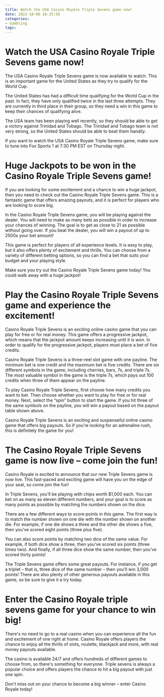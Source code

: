 ```yaml
---
title: Watch the USA Casino Royale Triple Sevens game now!
date: 2022-10-06 16:35:50
categories:
- Gambling
tags:
---
```



#  Watch the USA Casino Royale Triple Sevens game now!

The USA Casino Royale Triple Sevens game is now available to watch. This is an important game for the United States as they try to qualify for the World Cup.

The United States has had a difficult time qualifying for the World Cup in the past. In fact, they have only qualified twice in the last three attempts. They are currently in third place in their group, so they need a win in this game to keep their chances of qualifying alive.

The USA team has been playing well recently, so they should be able to get a victory against Trinidad and Tobago. The Trinidad and Tobago team is not very strong, so the United States should be able to beat them handily.

If you want to watch the USA Casino Royale Triple Sevens game, make sure to tune into Fox Sports 1 at 7:30 PM EST on Thursday night.

#  Huge Jackpots to be won in the Casino Royale Triple Sevens game!

If you are looking for some excitement and a chance to win a huge jackpot, then you need to check out the Casino Royale Triple Sevens game. This is a fantastic game that offers amazing payouts, and it is perfect for players who are looking to score big.

In the Casino Royale Triple Sevens game, you will be playing against the dealer. You will need to make as many bets as possible in order to increase your chances of winning. The goal is to get as close to 21 as possible without going over. If you beat the dealer, you will win a payout of up to 2500x your bet amount!

This game is perfect for players of all experience levels. It is easy to play, but it also offers plenty of excitement and thrills. You can choose from a variety of different betting options, so you can find a bet that suits your budget and your playing style.

Make sure you try out the Casino Royale Triple Sevens game today! You could walk away with a huge jackpot!

#  Play the Casino Royale Triple Sevens game and experience the excitement!

Casino Royale Triple Sevens is an exciting online casino game that you can play for free or for real money. This game offers a progressive jackpot, which means that the jackpot amount keeps increasing until it is won. In order to qualify for the progressive jackpot, players must place a bet of five credits.

Casino Royale Triple Sevens is a three-reel slot game with one payline. The minimum bet is one credit and the maximum bet is five credits. There are six different symbols in the game, including cherries, bars, 7s, and triple 7s. The most valuable symbol in the game is the triple 7s, which pays out 100 credits when three of them appear on the payline.

To play Casino Royale Triple Sevens, first choose how many credits you want to bet. Then choose whether you want to play for free or for real money. Next, select the “spin” button to start the game. If you hit three of the same symbols on the payline, you will win a payout based on the payout table shown above.

Casino Royale Triple Sevens is an exciting and suspenseful online casino game that offers big payouts. So if you’re looking for an adrenaline rush, this is definitely the game for you!

#  The Casino Royale Triple Sevens game is now live – come join the fun!

Casino Royale is excited to announce that our new Triple Sevens game is now live. This fast-paced and exciting game will have you on the edge of your seat, so come join the fun!

In Triple Sevens, you’ll be playing with chips worth $1,000 each. You can bet on as many as eleven different numbers, and your goal is to score as many points as possible by matching the numbers shown on the dice.

There are a few different ways to score points in this game. The first way is to match the number shown on one die with the number shown on another die. For example, if one die shows a three and the other die shows a five, then you’ve scored eight points (three plus five).

You can also score points by matching two dice of the same value. For example, if both dice show a three, then you’ve scored six points (three times two). And finally, if all three dice show the same number, then you’ve scored thirty points!

The Triple Sevens game offers some great payouts. For instance, if you get a triplet – that is, three dice of the same number – then you’ll win 3,000 points! There are also plenty of other generous payouts available in this game, so be sure to give it a try today.

#  Enter the Casino Royale triple sevens game for your chance to win big!

There's no need to go to a real casino when you can experience all the fun and excitement of one right at home. Casino Royale offers players the chance to enjoy all the thrills of slots, roulette, blackjack and more, with real money payouts available.

The casino is available 24/7 and offers hundreds of different games to choose from, so there's something for everyone. Triple sevens is always a popular choice and offers players the chance to hit a big payout with just one spin.

Don't miss out on your chance to become a big winner – enter Casino Royale today!